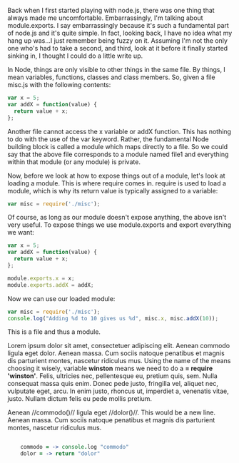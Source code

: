 

Back when I first started playing with node.js, there was one thing that always
made me uncomfortable. Embarrassingly, I'm talking about module.exports. I say
embarrassingly because it's such a fundamental part of node.js and it's quite
simple. In fact, looking back, I have no idea what my hang up was...I just
remember being fuzzy on it. Assuming I'm not the only one who's had to take a
second, and third, look at it before it finally started sinking in, I thought I
could do a little write up.

In Node, things are only visible to other things in the same file. By things, I
mean variables, functions, classes and class members. So, given a file misc.js
with the following contents:

```javascript
var x = 5;
var addX = function(value) {
  return value + x;
};
```

Another file cannot access the x variable or addX function. This has nothing to
do with the use of the var keyword. Rather, the fundamental Node building block
is called a module which maps directly to a file. So we could say that the above
file corresponds to a module named file1 and everything within that module (or
any module) is private.

Now, before we look at how to expose things out of a module, let's look at
loading a module. This is where require comes in. require is used to load a
module, which is why its return value is typically assigned to a variable:

```javascript
var misc = require('./misc');
```

Of course, as long as our module doesn't expose anything, the above isn't very
useful. To expose things we use module.exports and export everything we want:

```javascript (file1)
var x = 5;
var addX = function(value) {
  return value + x;
};

module.exports.x = x;
module.exports.addX = addX;
```

Now we can use our loaded module:

```javascript (file2)
var misc = require('./misc');
console.log("Adding %d to 10 gives us %d", misc.x, misc.addX(10));
```

This is a file and thus a module.

Lorem ipsum dolor sit amet, consectetuer adipiscing elit. Aenean commodo ligula
eget dolor. Aenean massa. Cum sociis natoque penatibus et magnis dis parturient
montes, nascetur ridiculus mus. Using the name of the means choosing it wisely,
variable __winston__ means we need to do a __= require 'winston'__. Felis,
ultricies nec, pellentesque eu, pretium quis, sem. Nulla consequat massa quis
enim. Donec pede justo, fringilla vel, aliquet nec, vulputate eget, arcu. In
enim justo, rhoncus ut, imperdiet a, venenatis vitae, justo. Nullam dictum felis
eu pede mollis pretium.

Aenean //commodo()// ligula eget //dolor()//. This would be a new line. Aenean
massa. Cum sociis natoque penatibus et magnis dis parturient montes, nascetur
ridiculus mus.

```coffeescript

    commodo = -> console.log "commodo"
    dolor = -> return "dolor"

```


